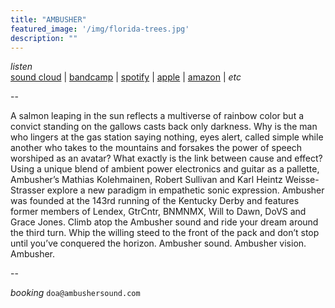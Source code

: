 ```yaml
---
title: "AMBUSHER"
featured_image: '/img/florida-trees.jpg'
description: ""
---
```


*listen* <br>
[sound cloud](https://soundcloud.com/ambushersound) |
[bandcamp](https://ambusher.bandcamp.com) |
[spotify](https://open.spotify.com/artist/0awQztt9158JRJU2kChI8I) |
[apple](https://geo.music.apple.com/us/artist/ambusher/1476267313?mt=1&app=music) |
[amazon](https://music.amazon.com/artists/B0012AD2W0) |
*etc*


-- 

A salmon leaping in the sun reflects a multiverse of rainbow color but a convict standing on the gallows casts back only darkness. Why is the man who lingers at the gas station saying nothing, eyes alert, called simple while another who takes to the mountains and forsakes the power of speech worshiped as an avatar?  What exactly is the link between cause and effect? Using a unique blend of ambient power electronics and guitar as a pallette, Ambusher’s Mathias Kolehmainen, Robert Sullivan and Karl Heintz Weisse-Strasser explore a new paradigm in empathetic sonic expression. Ambusher was founded at the 143rd running of the Kentucky Derby and features former members of Lendex, GtrCntr, BNMNMX, Will to Dawn, DoVS and Grace Jones. Climb atop the Ambusher sound and ride your dream around the third turn.  Whip the willing steed to the front of the pack and don’t stop until you’ve conquered the horizon. Ambusher sound. Ambusher vision. Ambusher. 

--

*booking* `doa@ambushersound.com` 



